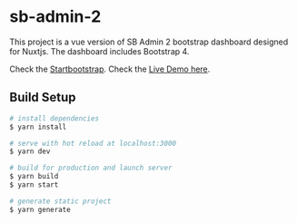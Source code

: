 # sb-admin-2
This project is a vue version of SB Admin 2 bootstrap dashboard designed for Nuxtjs. The dashboard includes Bootstrap 4.

Check the [Startbootstrap](https://startbootstrap.com/theme/sb-admin-2).
Check the [Live Demo here](https://sb-admin-2.vercel.app/).

## Build Setup

```bash
# install dependencies
$ yarn install

# serve with hot reload at localhost:3000
$ yarn dev

# build for production and launch server
$ yarn build
$ yarn start

# generate static project
$ yarn generate
```